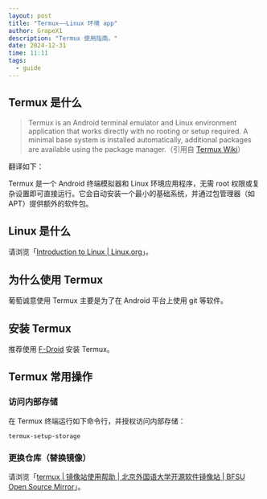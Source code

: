```yaml
---
layout: post
title: "Termux——Linux 环境 app"
author: GrapeX1
description: "Termux 使用指南。"
date: 2024-12-31
time: 11:11
tags:
  - guide
---
```


## Termux 是什么

> Termux is an Android terminal emulator and Linux environment application that works directly with no rooting or setup required. A minimal base system is installed automatically, additional packages are available using the package manager.（引用自 [Termux Wiki](https://wiki.termux.com/wiki/Main_Page)）

翻译如下：

Termux 是一个 Android 终端模拟器和 Linux 环境应用程序，无需 root 权限或复杂设置即可直接运行。它会自动安装一个最小的基础系统，并通过包管理器（如 APT）提供额外的软件包。

## Linux 是什么

请浏览「[Introduction to Linux | Linux.org](https://www.linux.org/threads/introduction-to-linux.4105/)」。

## 为什么使用 Termux

葡萄诚意使用 Termux 主要是为了在 Android 平台上使用 git 等软件。

## 安装 Termux

推荐使用 [F-Droid](fdroid.md) 安装 Termux。

## Termux 常用操作

### 访问内部存储

在 Termux 终端运行如下命令行，并授权访问内部存储：

```
termux-setup-storage
```

### 更换仓库（替换镜像）

请浏览「[termux | 镜像站使用帮助 | 北京外国语大学开源软件镜像站 | BFSU Open Source Mirror](https://mirrors4.bfsu.edu.cn/help/termux/)」。
